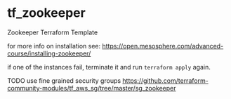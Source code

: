 # tf_zookeeper
Zookeeper Terraform Template



for more info on installation see: https://open.mesosphere.com/advanced-course/installing-zookeeper/

if one of the instances fail, terminate it and run `terraform apply` again.

TODO
use fine grained security groups
https://github.com/terraform-community-modules/tf_aws_sg/tree/master/sg_zookeeper
